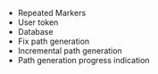 * Repeated Markers
* User token
* Database
* Fix path generation
* Incremental path generation
* Path generation progress indication